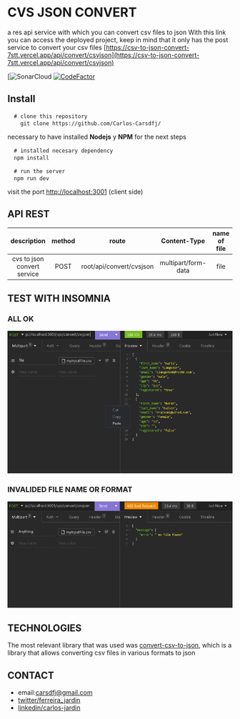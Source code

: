 # CVS JSON CONVERT


a res api service with which you can convert csv files to json
With this link you can access the deployed project, keep in mind that it only has the post service to convert your csv files
[https://csv-to-json-convert-7stt.vercel.app/api/convert/csvjson](https://csv-to-json-convert-7stt.vercel.app/api/convert/csvjson)


[![SonarCloud](https://sonarcloud.io/summary/overall?id=Carlos-Carsdfj_csv-to-json-convert)
[![CodeFactor](https://www.codefactor.io/repository/github/carlos-carsdfj/csv-to-json-convert/badge)](https://www.codefactor.io/repository/github/carlos-carsdfj/csv-to-json-convert)

## Install

```shell
  # clone this repository
    git clone https://github.com/Carlos-Carsdfj/

```

necessary to have installed **Nodejs** y **NPM** for the next steps

```shell
  # installed necesary dependency
  npm install
```

```shell
  # run the server
  npm run dev

```

visit the port [http://localhost:3001](http://localhost:3001) (client side)

## API REST

|         description         | method |          route           |    Content-Type     | name of file |
| :-------------------------: | :----: | :----------------------: | :-----------------: | :----------: |
| cvs to json convert service |  POST  | root/api/convert/cvsjson | multipart/form-data |     file     |

## TEST WITH INSOMNIA

### ALL OK

![alt](./assets/testInsomnia1.png)

### INVALIDED FILE NAME OR FORMAT

![alt](./assets/testinsomnia2.png)


##  TECHNOLOGIES

The most relevant library that was used was [convert-csv-to-json](https://www.npmjs.com/package/convert-csv-to-json), which is a library that allows converting csv files in various formats to json

##  CONTACT
  * email:carsdfj@gmail.com
  * [twitter/ferreira_jardin](https://twitter.com/ferreira_jardin)
  * [linkedin/carlos-jardin](https://www.linkedin.com/in/carlos-ferreira-jardin-799bb0145/)
